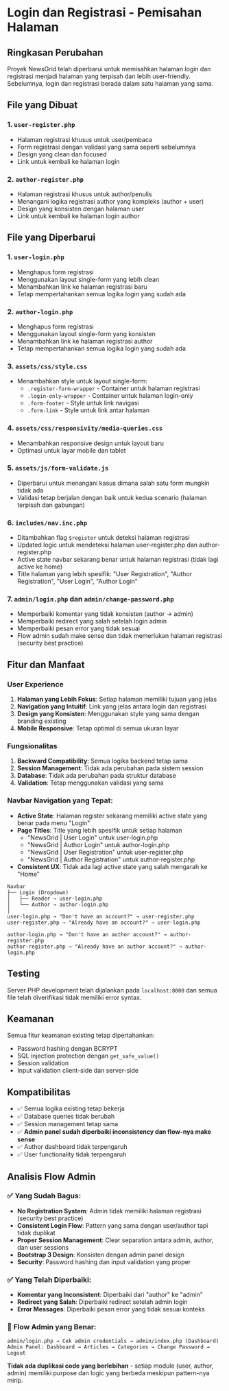 # Login dan Registrasi - Pemisahan Halaman

## Ringkasan Perubahan

Proyek NewsGrid telah diperbarui untuk memisahkan halaman login dan registrasi menjadi halaman yang terpisah dan lebih user-friendly. Sebelumnya, login dan registrasi berada dalam satu halaman yang sama.

## File yang Dibuat

### 1. `user-register.php`
- Halaman registrasi khusus untuk user/pembaca
- Form registrasi dengan validasi yang sama seperti sebelumnya
- Design yang clean dan focused
- Link untuk kembali ke halaman login

### 2. `author-register.php`
- Halaman registrasi khusus untuk author/penulis
- Menangani logika registrasi author yang kompleks (author + user)
- Design yang konsisten dengan halaman user
- Link untuk kembali ke halaman login author

## File yang Diperbarui

### 1. `user-login.php`
- Menghapus form registrasi
- Menggunakan layout single-form yang lebih clean
- Menambahkan link ke halaman registrasi baru
- Tetap mempertahankan semua logika login yang sudah ada

### 2. `author-login.php`
- Menghapus form registrasi
- Menggunakan layout single-form yang konsisten
- Menambahkan link ke halaman registrasi author
- Tetap mempertahankan semua logika login yang sudah ada

### 3. `assets/css/style.css`
- Menambahkan style untuk layout single-form:
  - `.register-form-wrapper` - Container untuk halaman registrasi
  - `.login-only-wrapper` - Container untuk halaman login-only
  - `.form-footer` - Style untuk link navigasi
  - `.form-link` - Style untuk link antar halaman

### 4. `assets/css/responsivity/media-queries.css`
- Menambahkan responsive design untuk layout baru
- Optimasi untuk layar mobile dan tablet

### 5. `assets/js/form-validate.js`
- Diperbarui untuk menangani kasus dimana salah satu form mungkin tidak ada
- Validasi tetap berjalan dengan baik untuk kedua scenario (halaman terpisah dan gabungan)

### 6. `includes/nav.inc.php`
- Ditambahkan flag `$register` untuk deteksi halaman registrasi
- Updated logic untuk mendeteksi halaman user-register.php dan author-register.php
- Active state navbar sekarang benar untuk halaman registrasi (tidak lagi active ke home)
- Title halaman yang lebih spesifik: "User Registration", "Author Registration", "User Login", "Author Login"

### 7. `admin/login.php` dan `admin/change-password.php`
- Memperbaiki komentar yang tidak konsisten (author → admin)
- Memperbaiki redirect yang salah setelah login admin
- Memperbaiki pesan error yang tidak sesuai
- Flow admin sudah make sense dan tidak memerlukan halaman registrasi (security best practice)

## Fitur dan Manfaat

### User Experience
1. **Halaman yang Lebih Fokus**: Setiap halaman memiliki tujuan yang jelas
2. **Navigation yang Intuitif**: Link yang jelas antara login dan registrasi
3. **Design yang Konsisten**: Menggunakan style yang sama dengan branding existing
4. **Mobile Responsive**: Tetap optimal di semua ukuran layar

### Fungsionalitas
1. **Backward Compatibility**: Semua logika backend tetap sama
2. **Session Management**: Tidak ada perubahan pada sistem session
3. **Database**: Tidak ada perubahan pada struktur database
4. **Validation**: Tetap menggunakan validasi yang sama

### **Navbar Navigation yang Tepat:**
- **Active State**: Halaman register sekarang memiliki active state yang benar pada menu "Login"
- **Page Titles**: Title yang lebih spesifik untuk setiap halaman
  - "NewsGrid | User Login" untuk user-login.php
  - "NewsGrid | Author Login" untuk author-login.php  
  - "NewsGrid | User Registration" untuk user-register.php
  - "NewsGrid | Author Registration" untuk author-register.php
- **Consistent UX**: Tidak ada lagi active state yang salah mengarah ke "Home"
```
Navbar
├── Login (Dropdown)
│   ├── Reader → user-login.php
│   └── Author → author-login.php
│
user-login.php → "Don't have an account?" → user-register.php
user-register.php → "Already have an account?" → user-login.php

author-login.php → "Don't have an author account?" → author-register.php  
author-register.php → "Already have an author account?" → author-login.php
```

## Testing

Server PHP development telah dijalankan pada `localhost:8000` dan semua file telah diverifikasi tidak memiliki error syntax.

## Keamanan

Semua fitur keamanan existing tetap dipertahankan:
- Password hashing dengan BCRYPT
- SQL injection protection dengan `get_safe_value()`
- Session validation
- Input validation client-side dan server-side

## Kompatibilitas

- ✅ Semua logika existing tetap bekerja
- ✅ Database queries tidak berubah  
- ✅ Session management tetap sama
- ✅ **Admin panel sudah diperbaiki inconsistency dan flow-nya make sense**
- ✅ Author dashboard tidak terpengaruh
- ✅ User functionality tidak terpengaruh

## Analisis Flow Admin

### ✅ **Yang Sudah Bagus:**
- **No Registration System**: Admin tidak memiliki halaman registrasi (security best practice)
- **Consistent Login Flow**: Pattern yang sama dengan user/author tapi tidak duplikat
- **Proper Session Management**: Clear separation antara admin, author, dan user sessions
- **Bootstrap 3 Design**: Konsisten dengan admin panel design
- **Security**: Password hashing dan input validation yang proper

### ✅ **Yang Telah Diperbaiki:**
- **Komentar yang Inconsistent**: Diperbaiki dari "author" ke "admin"
- **Redirect yang Salah**: Diperbaiki redirect setelah admin login
- **Error Messages**: Diperbaiki pesan error yang tidak sesuai konteks

### 🎯 **Flow Admin yang Benar:**
```
admin/login.php → Cek admin credentials → admin/index.php (Dashboard)
Admin Panel: Dashboard → Articles → Categories → Change Password → Logout
```

**Tidak ada duplikasi code yang berlebihan** - setiap module (user, author, admin) memiliki purpose dan logic yang berbeda meskipun pattern-nya mirip.
